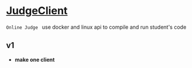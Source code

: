 



[JudgeClient]()
=======

`Online Judge `  use docker and linux api to compile and run student's code


v1
---


* **make one client**


  




